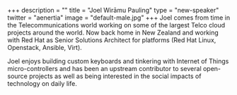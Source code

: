 +++
description = ""
title = "Joel Wirāmu Pauling"
type = "new-speaker"
twitter = "aenertia"
image = "default-male.jpg"
+++
Joel comes from time in the Telecommunications world working on some of the largest Telco cloud projects around the world. Now back home in New Zealand and working with Red Hat as Senior Solutions Architect for platforms (Red Hat Linux, Openstack, Ansible, Virt). 

Joel enjoys building custom keyboards and tinkering with Internet of Things micro-controllers and has been an upstream contributor to several open-source projects as well as being interested in the social impacts of technology on daily life.